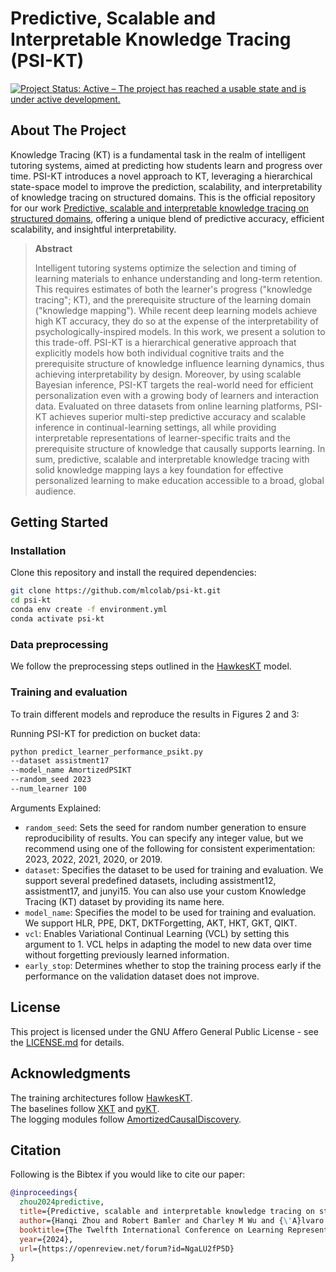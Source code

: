 # Predictive, Scalable and Interpretable Knowledge Tracing (PSI-KT)

[![Project Status: Active – The project has reached a usable state and is under active development.](https://www.repostatus.org/badges/latest/active.svg)](https://www.repostatus.org/#active)


## About The Project

Knowledge Tracing (KT) is a fundamental task in the realm of intelligent tutoring systems, aimed at predicting how students learn and progress over time. PSI-KT introduces a novel approach to KT, leveraging a hierarchical state-space model to improve the prediction, scalability, and interpretability of knowledge tracing on structured domains. This is the official repository for our work [Predictive, scalable and interpretable knowledge tracing on structured domains](https://openreview.net/forum?id=NgaLU2fP5D&referrer=%5Bthe%20profile%20of%20Hanqi%20Zhou%5D(%2Fprofile%3Fid%3D~Hanqi_Zhou1)), offering a unique blend of predictive accuracy, efficient scalability, and insightful interpretability.

> **Abstract**
>
> Intelligent tutoring systems optimize the selection and timing of learning materials to enhance understanding and long-term retention. This requires estimates of both the learner's progress ("knowledge tracing"; KT), and the prerequisite structure of the learning domain ("knowledge mapping"). While recent deep learning models achieve high KT accuracy, they do so at the expense of the interpretability of psychologically-inspired models. In this work, we present a solution to this trade-off. PSI-KT is a hierarchical generative approach that explicitly models how both individual cognitive traits and the prerequisite structure of knowledge influence learning dynamics, thus achieving interpretability by design. Moreover, by using scalable Bayesian inference, PSI-KT targets the real-world need for efficient personalization even with a growing body of learners and interaction data. Evaluated on three datasets from online learning platforms, PSI-KT achieves superior multi-step predictive accuracy and scalable inference in continual-learning settings, all while providing interpretable representations of learner-specific traits and the prerequisite structure of knowledge that causally supports learning. In sum, predictive, scalable and interpretable knowledge tracing with solid knowledge mapping lays a key foundation for effective personalized learning to make education accessible to a broad, global audience.

## Getting Started

### Installation
Clone this repository and install the required dependencies:

```bash
git clone https://github.com/mlcolab/psi-kt.git
cd psi-kt
conda env create -f environment.yml
conda activate psi-kt
```

### Data preprocessing

We follow the preprocessing steps outlined in the [HawkesKT](https://github.com/THUwangcy/HawkesKT) model.

### Training and evaluation
To train different models and reproduce the results in Figures 2 and 3:

Running PSI-KT for prediction on bucket data:
```bash
python predict_learner_performance_psikt.py 
--dataset assistment17 
--model_name AmortizedPSIKT 
--random_seed 2023
--num_learner 100
```
Arguments Explained:
- `random_seed`: Sets the seed for random number generation to ensure reproducibility of results. You can specify any integer value, but we recommend using one of the following for consistent experimentation: 2023, 2022, 2021, 2020, or 2019. 
- `dataset`: Specifies the dataset to be used for training and evaluation. We support several predefined datasets, including assistment12, assistment17, and junyi15. You can also use your custom Knowledge Tracing (KT) dataset by providing its name here. 
- `model_name`: Specifies the model to be used for training and evaluation. We support HLR, PPE, DKT, DKTForgetting, AKT, HKT, GKT, QIKT. 
- `vcl`: Enables Variational Continual Learning (VCL) by setting this argument to 1. VCL helps in adapting the model to new data over time without forgetting previously learned information. 
- `early_stop`: Determines whether to stop the training process early if the performance on the validation dataset does not improve. 



## License

This project is licensed under the GNU Affero General Public License - see the [LICENSE.md](https://github.com/mlcolab/psi-kt/blob/main/LICENSE) for details. 

## Acknowledgments

The training architectures follow [HawkesKT](https://github.com/THUwangcy/HawkesKT).  
The baselines follow [XKT](https://github.com/tswsxk/XKT) and [pyKT](https://github.com/pykt-team/pykt-toolkit).  
The logging modules follow [AmortizedCausalDiscovery](https://github.com/loeweX/AmortizedCausalDiscovery).


## Citation
Following is the Bibtex if you would like to cite our paper:

```bibtex
@inproceedings{
  zhou2024predictive,
  title={Predictive, scalable and interpretable knowledge tracing on structured domains},
  author={Hanqi Zhou and Robert Bamler and Charley M Wu and {\'A}lvaro Tejero-Cantero},
  booktitle={The Twelfth International Conference on Learning Representations},
  year={2024},
  url={https://openreview.net/forum?id=NgaLU2fP5D}
}
```